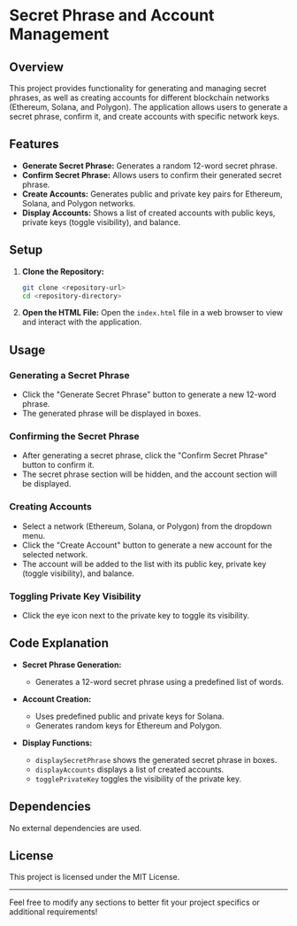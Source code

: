 # Secret Phrase and Account Management

## Overview

This project provides functionality for generating and managing secret phrases, as well as creating accounts for different blockchain networks (Ethereum, Solana, and Polygon). The application allows users to generate a secret phrase, confirm it, and create accounts with specific network keys.

## Features

- **Generate Secret Phrase:** Generates a random 12-word secret phrase.
- **Confirm Secret Phrase:** Allows users to confirm their generated secret phrase.
- **Create Accounts:** Generates public and private key pairs for Ethereum, Solana, and Polygon networks.
- **Display Accounts:** Shows a list of created accounts with public keys, private keys (toggle visibility), and balance.

## Setup

1. **Clone the Repository:**
   ```bash
   git clone <repository-url>
   cd <repository-directory>
   ```

2. **Open the HTML File:**
   Open the `index.html` file in a web browser to view and interact with the application.

## Usage

### Generating a Secret Phrase

- Click the "Generate Secret Phrase" button to generate a new 12-word phrase.
- The generated phrase will be displayed in boxes.

### Confirming the Secret Phrase

- After generating a secret phrase, click the "Confirm Secret Phrase" button to confirm it.
- The secret phrase section will be hidden, and the account section will be displayed.

### Creating Accounts

- Select a network (Ethereum, Solana, or Polygon) from the dropdown menu.
- Click the "Create Account" button to generate a new account for the selected network.
- The account will be added to the list with its public key, private key (toggle visibility), and balance.

### Toggling Private Key Visibility

- Click the eye icon next to the private key to toggle its visibility.

## Code Explanation

- **Secret Phrase Generation:**
  - Generates a 12-word secret phrase using a predefined list of words.
  
- **Account Creation:**
  - Uses predefined public and private keys for Solana.
  - Generates random keys for Ethereum and Polygon.
  
- **Display Functions:**
  - `displaySecretPhrase` shows the generated secret phrase in boxes.
  - `displayAccounts` displays a list of created accounts.
  - `togglePrivateKey` toggles the visibility of the private key.

## Dependencies

No external dependencies are used.

## License

This project is licensed under the MIT License.

---

Feel free to modify any sections to better fit your project specifics or additional requirements!
